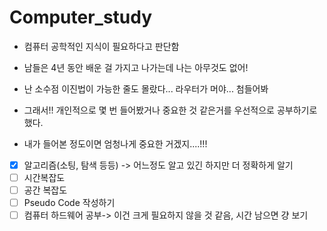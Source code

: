 # Computer_study

- 컴퓨터 공학적인 지식이 필요하다고 판단함
- 남들은 4년 동안 배운 걸 가지고 나가는데 나는 아무것도 없어!
- 난 소수점 이진법이 가능한 줄도 몰랐다... 라우터가 머야... 첨들어봐

- 그래서!! 개인적으로 몇 번 들어봤거나 중요한 것 같은거를 우선적으로 공부하기로 했다.
- 내가 들어본 정도이면 엄청나게 중요한 거겠지....!!!


- [x] 알고리즘(소팅, 탐색 등등) -> 어느정도 알고 있긴 하지만 더 정확하게 알기
- [ ] 시간복잡도
- [ ] 공간 복잡도
- [ ] Pseudo Code 작성하기
- [ ] 컴퓨터 하드웨어 공부-> 이건 크게 필요하지 않을 것 같음, 시간 남으면 걍 보기
